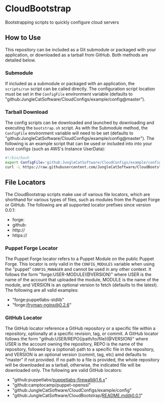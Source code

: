 # CloudBootstrap
Bootstrapping scripts to quickly configure cloud servers

## How to Use
This repository can be included as a Git submodule or packaged with your application, or downloaded as a tarball from GitHub. Both methods are detailed below.

### Submodule
If included as a submodule or packaged with an application, the `scripts/run` script can be called directly. The configuration script location must be set in the `ConfigFile` environment variable (defaults to "github:JungleCatSoftware/CloudConfigs/example/config@master").

### Tarball Download
The config scripts can be downloaded and launched by downloading and executing the `bootstrap.sh` script. As with the Submodule method, the `ConfigFile` environment variable will need to be set (defaults to "github:JungleCatSoftware/CloudConfigs/example/config@master"). The following is an example script that can be used or included into into your boot configs (such as AWS's Instance UserData):
```bash
#!/bin/bash
export ConfigFile='github:JungleCatSoftware/CloudConfigs/example/config@master'
curl -L https://raw.githubusercontent.com/JungleCatSoftware/CloudBootstrap/master/bootstrap.sh | /bin/bash
```

## File Locators
The CloudBootstrap scripts make use of various file locators, which are shorthand for various types of files, such as modules from the Puppet Forge or GitHub. The following are all supported locator prefixes since version 0.0.1:
 - forge:
 - github:
 - http://
 - https://

### Puppet Forge Locator
The Puppet Forge locator refers to a Puppet Module on the public Puppet Forge. This locator is only valid in the `CONFIG_MODULES` variable when using the "puppet" `CONFIG_MANAGER` and cannot be used in any other context. It follows the form "forge:USER-MODULE(@VERSION)" where USER is the name of the account that uploaded the module, MODULE is the name of the module, and VERSION is an optional version to fetch (defaults to the latest). The following are all valid examples:
 - "forge:puppetlabs-stdlib"
 - "forge:jfryman-nginx@0.2.6"

### GitHub Locator
The GitHub locator reference a GitHub repository or a specific file within a repository, optionally at a specific revision, tag, or commit. A GitHub locator follows the form "github:USER/REPO(/path/to/file)(@VERSION)" where USER is the account owning the repository, REPO is the name of the repository, followed by a (optional) path to a specific file in the repository, and VERSION is an optional version (commit, tag, etc) amd defaults to "master" if not provided. If no path to a file is provided, the whole repository will be downloaded as a tarball, otherwise, the indicated file will be downloaded only. The following are valid GitHub locators:
 - "github:puppetlabs/puppetlabs-firewall@1.6.x"
 - "github:camptocamp/puppet-openssl"
 - "github:JungleCatSoftware/CloudConfigs/example/config"
 - "github:JungleCatSoftware/CloudBootstrap/README.md@0.0.1"
